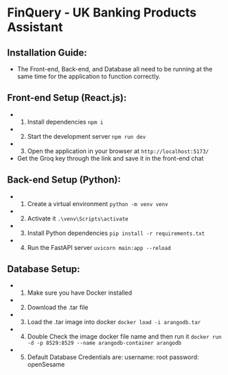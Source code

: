 # FinQuery -  UK Banking Products Assistant

## Installation Guide:
- The Front-end, Back-end, and Database all need to be running at the same time for the application to function correctly.

## Front-end Setup (React.js):
- 1. Install dependencies
`npm i`
- 2. Start the development server
`npm run dev`
- 3. Open the application in your browser at
`http://localhost:5173/`
- Get the Groq key through the link and save it in the front-end chat

## Back-end Setup (Python):
- 1. Create a virtual environment
`python -m venv venv`
- 2. Activate it
`.\venv\Scripts\activate`
- 3. Install Python dependencies
`pip install -r requirements.txt`
- 4. Run the FastAPI server
`uvicorn main:app --reload`


## Database Setup:
- 1. Make sure you have Docker installed
- 2. Download the .tar file
- 3. Load the .tar image into docker
`docker load -i arangodb.tar`
- 4. Double Check the image docker file name and then run it
`docker run -d -p 8529:8529 --name arangodb-container arangodb`
- 5. Default Database Credentials are:
username: root
password: openSesame


